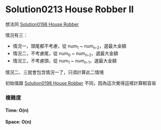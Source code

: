 # Solution0213 House Robber II

想法同 [Solution0198 House Robber](../Solution0151_0200/Solution0198.md)

情況有三：
- 情況一，頭尾都不考慮，從 num<sub>1</sub> ~ num<sub>n-2</sub>，選最大金額
- 情況二，不考慮尾，從 num<sub>0</sub> ~ num<sub>n-2</sub>，選最大金額
- 情況三，不考慮頭，從 num<sub>1</sub> ~ num<sub>n-1</sub>，選最大金額

情況二、三就會包含情況一了，只須計算此二情境

初始值跟 [Solution0198 House Robber](Solution0198.md) 不同，因為這次覺得這樣計算較容易

### 複雜度

#### Time: O(n)

#### Space: O(n)